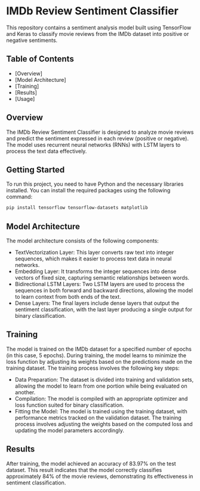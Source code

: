 # IMDb Review Sentiment Classifier

This repository contains a sentiment analysis model built using TensorFlow and Keras to classify movie reviews from the IMDb dataset into positive or negative sentiments.

## Table of Contents
- [Overview]
- [Model Architecture]
- [Training]
- [Results]
- [Usage]

## Overview
The IMDb Review Sentiment Classifier is designed to analyze movie reviews and predict the sentiment expressed in each review (positive or negative). The model uses recurrent neural networks (RNNs) with LSTM layers to process the text data effectively.

## Getting Started
To run this project, you need to have Python and the necessary libraries installed. You can install the required packages using the following command:

```bash
pip install tensorflow tensorflow-datasets matplotlib
```

## Model Architecture
The model architecture consists of the following components:

- TextVectorization Layer: This layer converts raw text into integer sequences, which makes it easier to process text data in neural networks.
- Embedding Layer: It transforms the integer sequences into dense vectors of fixed size, capturing semantic relationships between words.
- Bidirectional LSTM Layers: Two LSTM layers are used to process the sequences in both forward and backward directions, allowing the model to learn context from both ends of the text.
- Dense Layers: The final layers include dense layers that output the sentiment classification, with the last layer producing a single output for binary classification.

## Training
The model is trained on the IMDb dataset for a specified number of epochs (in this case, 5 epochs). During training, the model learns to minimize the loss function by adjusting its weights based on the predictions made on the training dataset. The training process involves the following key steps:
- Data Preparation: The dataset is divided into training and validation sets, allowing the model to learn from one portion while being evaluated on another.
- Compilation: The model is compiled with an appropriate optimizer and loss function suited for binary classification.
- Fitting the Model: The model is trained using the training dataset, with performance metrics tracked on the validation dataset. The training process involves adjusting the weights based on the computed loss and updating the model parameters accordingly.

## Results
After training, the model achieved an accuracy of 83.97% on the test dataset. This result indicates that the model correctly classifies approximately 84% of the movie reviews, demonstrating its effectiveness in sentiment classification.
